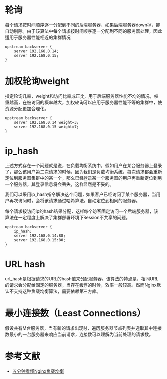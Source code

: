 # 轮询
每个请求按时间顺序逐一分配到不同的后端服务器，如果后端服务器down掉，能自动剔除。由于该算法中每个请求按时间顺序逐一分配到不同的服务器处理，因此适用于服务器性能相近的集群情况
```
upstream backserver {
    server 192.168.0.14;
    server 192.168.0.15;
}
```

# 加权轮询weight
指定轮询几率，weight和访问比率成正比，用于后端服务器性能不均的情况，权重越高，在被访问的概率越大，加权轮询可以应用于服务器性能不等的集群中，使资源分配更加合理化。
```
upstream backserver {
    server 192.168.0.14 weight=3;
    server 192.168.0.15 weight=7;
}
```

# ip_hash
上述方式存在一个问题就是说，在负载均衡系统中，假如用户在某台服务器上登录了，那么该用户第二次请求的时候，因为我们是负载均衡系统，每次请求都会重新定位到服务器集群中的某一个，那么已经登录某一个服务器的用户再重新定位到另一个服务器，其登录信息将会丢失，这样显然是不妥的。

我们可以采用ip_hash指令解决这个问题，如果客户已经访问了某个服务器，当用户再次访问时，会将该请求通过哈希算法，自动定位到相同的服务器。  

每个请求按访问ip的hash结果分配，这样每个访客固定访问一个后端服务器，该算法在一定程度上解决了集群部署环境下Session不共享的问题。
```
upstream backserver {
    ip_hash;
    server 192.168.0.14:88;
    server 192.168.0.15:80;
}
```

# URL hash
url_hash是根据请求的URL的hash值来分配服务器。该算法的特点是，相同URL的请求会分配给固定的服务器，当存在缓存的时候，效率一般较高。然而Nginx默认不支持这种负载均衡算法，需要依赖第三方库。
    
# 最小连接数（Least Connections）
假设共有M台服务器，当有新的请求出现时，遍历服务器节点列表并选取其中连接数最小的一台服务器来响应当前请求，连接数可以理解为当前处理的请求数。

# 参考文献
- [五分钟看懂Nginx负载均衡](https://juejin.cn/post/6844904106541203464)